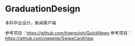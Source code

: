 # GraduationDesign
本科毕业设计，新闻客户端

参考项目：https://github.com/tigerguixh/QuickNews
参考项目：https://github.com/xiepeijie/SwipeCardView
